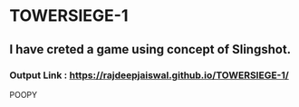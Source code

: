 # TOWERSIEGE-1

## I have creted a game using concept of Slingshot.

### Output Link : https://rajdeepjaiswal.github.io/TOWERSIEGE-1/
POOPY

